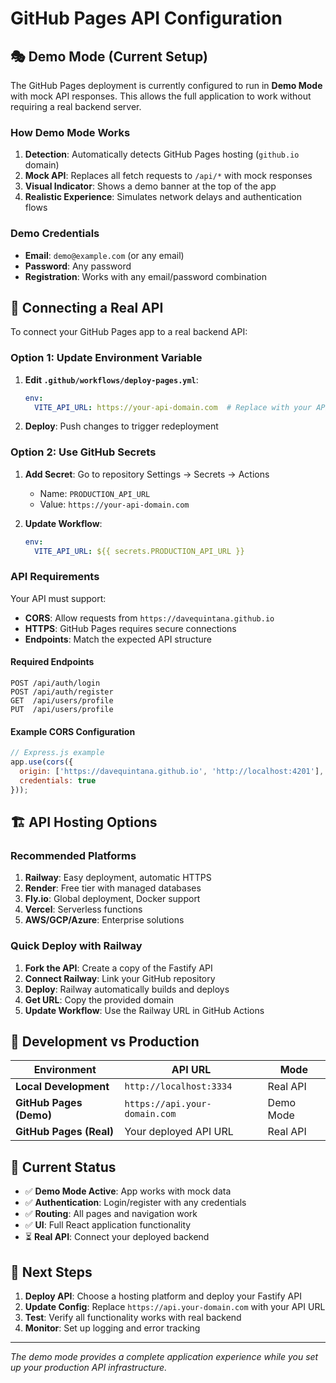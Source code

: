 # GitHub Pages API Configuration

## 🎭 Demo Mode (Current Setup)

The GitHub Pages deployment is currently configured to run in **Demo Mode** with mock API responses. This allows the full application to work without requiring a real backend server.

### How Demo Mode Works

1. **Detection**: Automatically detects GitHub Pages hosting (`github.io` domain)
2. **Mock API**: Replaces all fetch requests to `/api/*` with mock responses
3. **Visual Indicator**: Shows a demo banner at the top of the app
4. **Realistic Experience**: Simulates network delays and authentication flows

### Demo Credentials

- **Email**: `demo@example.com` (or any email)
- **Password**: Any password
- **Registration**: Works with any email/password combination

## 🔗 Connecting a Real API

To connect your GitHub Pages app to a real backend API:

### Option 1: Update Environment Variable

1. **Edit `.github/workflows/deploy-pages.yml`**:
   ```yaml
   env:
     VITE_API_URL: https://your-api-domain.com  # Replace with your API URL
   ```

2. **Deploy**: Push changes to trigger redeployment

### Option 2: Use GitHub Secrets

1. **Add Secret**: Go to repository Settings → Secrets → Actions
   - Name: `PRODUCTION_API_URL`
   - Value: `https://your-api-domain.com`

2. **Update Workflow**:
   ```yaml
   env:
     VITE_API_URL: ${{ secrets.PRODUCTION_API_URL }}
   ```

### API Requirements

Your API must support:

- **CORS**: Allow requests from `https://davequintana.github.io`
- **HTTPS**: GitHub Pages requires secure connections
- **Endpoints**: Match the expected API structure

#### Required Endpoints

```
POST /api/auth/login
POST /api/auth/register
GET  /api/users/profile
PUT  /api/users/profile
```

#### Example CORS Configuration

```javascript
// Express.js example
app.use(cors({
  origin: ['https://davequintana.github.io', 'http://localhost:4201'],
  credentials: true
}));
```

## 🏗️ API Hosting Options

### Recommended Platforms

1. **Railway**: Easy deployment, automatic HTTPS
2. **Render**: Free tier with managed databases
3. **Fly.io**: Global deployment, Docker support
4. **Vercel**: Serverless functions
5. **AWS/GCP/Azure**: Enterprise solutions

### Quick Deploy with Railway

1. **Fork the API**: Create a copy of the Fastify API
2. **Connect Railway**: Link your GitHub repository
3. **Deploy**: Railway automatically builds and deploys
4. **Get URL**: Copy the provided domain
5. **Update Workflow**: Use the Railway URL in GitHub Actions

## 🔧 Development vs Production

| Environment | API URL | Mode |
|-------------|---------|------|
| **Local Development** | `http://localhost:3334` | Real API |
| **GitHub Pages (Demo)** | `https://api.your-domain.com` | Demo Mode |
| **GitHub Pages (Real)** | Your deployed API URL | Real API |

## 🎯 Current Status

- ✅ **Demo Mode Active**: App works with mock data
- ✅ **Authentication**: Login/register with any credentials
- ✅ **Routing**: All pages and navigation work
- ✅ **UI**: Full React application functionality
- ⏳ **Real API**: Connect your deployed backend

## 🚀 Next Steps

1. **Deploy API**: Choose a hosting platform and deploy your Fastify API
2. **Update Config**: Replace `https://api.your-domain.com` with your API URL
3. **Test**: Verify all functionality works with real backend
4. **Monitor**: Set up logging and error tracking

---

*The demo mode provides a complete application experience while you set up your production API infrastructure.*
